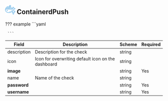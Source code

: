 ## <img src='https://raw.githubusercontent.com/flanksource/flanksource-ui/main/src/icons/containerdPush.svg' style='height: 32px'/> ContainerdPush

??? example
     ```yaml
     
     ```

| Field | Description | Scheme | Required |
| ----- | ----------- | ------ | -------- |
| description | Description for the check | string |  |
| icon | Icon for overwriting default icon on the dashboard | string |  |
| **image** |  | string | Yes |
| name | Name of the check | string |  |
| **password** |  | string | Yes |
| **username** |  | string | Yes |
